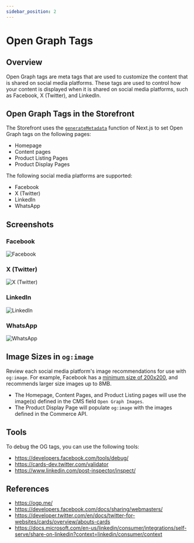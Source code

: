 ```yaml
---
sidebar_position: 2
---
```


# Open Graph Tags

## Overview

Open Graph tags are meta tags that are used to customize the content that is shared on social media platforms. These tags are used to control how your content is displayed when it is shared on social media platforms, such as Facebook, X (Twitter), and LinkedIn.

## Open Graph Tags in the Storefront

The Storefront uses the [`generateMetadata`](https://nextjs.org/docs/app/api-reference/functions/generate-metadata#generatemetadata-function) function of Next.js to set Open Graph tags on the following pages:
 - Homepage
 - Content pages
 - Product Listing Pages
 - Product Display Pages


The following social media platforms are supported:
- Facebook
- X (Twitter)
- LinkedIn
- WhatsApp

## Screenshots

### Facebook

![Facebook](/img/fb-og.png)

### X (Twitter)

![X (Twitter)](/img/tw-og.png)

### LinkedIn

![LinkedIn](/img/linkedin-og.png)

### WhatsApp

![WhatsApp](/img/wsp-og.png)


## Image Sizes in `og:image`

Review each social media platform's image recommendations for use with `og:image`. For example, Facebook has a [minimum size of 200x200](https://developers.facebook.com/docs/sharing/webmasters/images/), and recommends larger size images up to 8MB. 
- The Homepage, Content Pages, and Product Listing pages will use the image(s) defined in the CMS field `Open Graph Images`.
- The Product Display Page will populate `og:image` with the images defined in the Commerce API.

## Tools 

To debug the OG tags, you can use the following tools:

- https://developers.facebook.com/tools/debug/
- https://cards-dev.twitter.com/validator
- https://www.linkedin.com/post-inspector/inspect/

## References

- https://ogp.me/
- https://developers.facebook.com/docs/sharing/webmasters/
- https://developer.twitter.com/en/docs/twitter-for-websites/cards/overview/abouts-cards
- https://docs.microsoft.com/en-us/linkedin/consumer/integrations/self-serve/share-on-linkedin?context=linkedin/consumer/context

